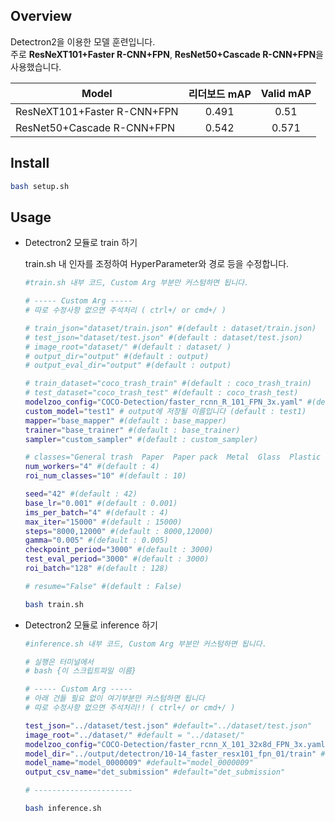 ## Overview

Detectron2을 이용한 모델 훈련입니다.  
주로 **ResNeXT101+Faster R-CNN+FPN**, **ResNet50+Cascade R-CNN+FPN**을 사용했습니다.

|Model|리더보드 mAP|Valid mAP|
|---|:---:|:---:|
|ResNeXT101+Faster R-CNN+FPN|0.491|0.51|
|ResNet50+Cascade R-CNN+FPN|0.542|0.571|

## Install

```bash
bash setup.sh
```

## Usage

- Detectron2 모듈로 train 하기

	train.sh 내 인자를 조정하여 HyperParameter와 경로 등을 수정합니다.

	```bash
	#train.sh 내부 코드, Custom Arg 부분만 커스텀하면 됩니다.

	# ----- Custom Arg -----
	# 따로 수정사항 없으면 주석처리 ( ctrl+/ or cmd+/ )

	# train_json="dataset/train.json" #(default : dataset/train.json)
	# test_json="dataset/test.json" #(default : dataset/test.json)
	# image_root="dataset/" #(default : dataset/ )
	# output_dir="output" #(default : output)
	# output_eval_dir="output" #(default : output) 

	# train_dataset="coco_trash_train" #(default : coco_trash_train)
	# test_dataset="coco_trash_test" #(default : coco_trash_test)
	modelzoo_config="COCO-Detection/faster_rcnn_R_101_FPN_3x.yaml" #(default : COCO-Detection/faster_rcnn_R_101_FPN_3x.yaml)
	custom_model="test1" # output에 저장될 이름입니다 (default : test1)
	mapper="base_mapper" #(default : base_mapper)
	trainer="base_trainer" #(default : base_trainer)
	sampler="custom_sampler" #(default : custom_sampler)

	# classes="General trash  Paper  Paper pack  Metal  Glass  Plastic  Styrofoam  Plastic bag  Battery  Clothing"
	num_workers="4" #(default : 4)
	roi_num_classes="10" #(default : 10)

	seed="42" #(default : 42)
	base_lr="0.001" #(default : 0.001)
	ims_per_batch="4" #(default : 4)
	max_iter="15000" #(default : 15000)
	steps="8000,12000" #(default : 8000,12000)
	gamma="0.005" #(default : 0.005)
	checkpoint_period="3000" #(default : 3000)
	test_eval_period="3000" #(default : 3000)
	roi_batch="128" #(default : 128)

	# resume="False" #(default : False)
	```


	```bash
	bash train.sh
	```

- Detectron2 모듈로 inference 하기
	```bash
	#inference.sh 내부 코드, Custom Arg 부분만 커스텀하면 됩니다.

	# 실행은 터미널에서 
	# bash {이 스크립트파일 이름} 

	# ----- Custom Arg -----
	# 아래 건들 필요 없이 여기부분만 커스텀하면 됩니다
	# 따로 수정사항 없으면 주석처리!! ( ctrl+/ or cmd+/ )

	test_json="../dataset/test.json" #default="../dataset/test.json"
	image_root="../dataset/" #default = "../dataset/"
	modelzoo_config="COCO-Detection/faster_rcnn_X_101_32x8d_FPN_3x.yaml" #default="COCO-Detection/faster_rcnn_X_101_32x8d_FPN_3x.yaml"
	model_dir="../output/detectron/10-14_faster_resx101_fpn_01/train" #default="../output/detectron/10-14_faster_resx101_fpn_01/train"
	model_name="model_0000009" #default="model_0000009"
	output_csv_name="det_submission" #default="det_submission"

	# ----------------------
	```

	```bash
	bash inference.sh
	```